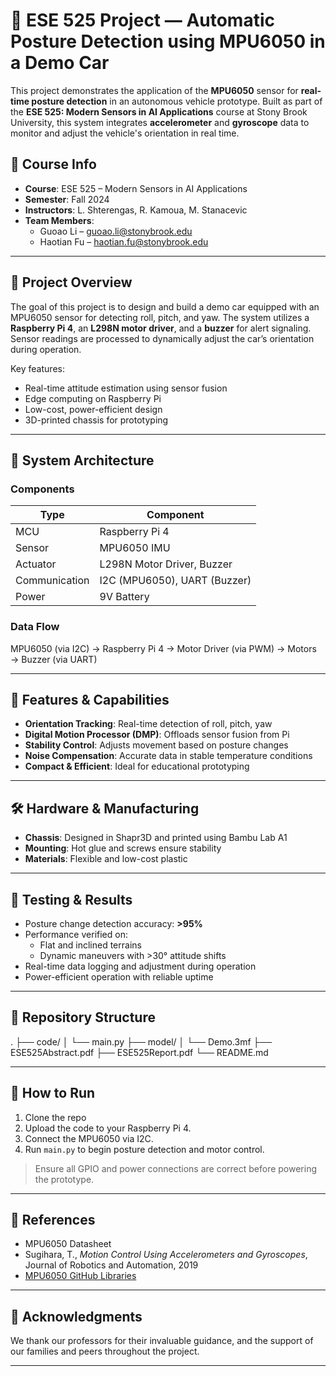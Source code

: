 # 🚗 ESE 525 Project — Automatic Posture Detection using MPU6050 in a Demo Car

This project demonstrates the application of the **MPU6050** sensor for **real-time posture detection** in an autonomous vehicle prototype. Built as part of the **ESE 525: Modern Sensors in AI Applications** course at Stony Brook University, this system integrates **accelerometer** and **gyroscope** data to monitor and adjust the vehicle's orientation in real time.

## 📌 Course Info

- **Course**: ESE 525 – Modern Sensors in AI Applications  
- **Semester**: Fall 2024  
- **Instructors**: L. Shterengas, R. Kamoua, M. Stanacevic  
- **Team Members**:  
  - Guoao Li – [guoao.li@stonybrook.edu](mailto:guoao.li@stonybrook.edu)  
  - Haotian Fu – [haotian.fu@stonybrook.edu](mailto:haotian.fu@stonybrook.edu)

---

## 🧠 Project Overview

The goal of this project is to design and build a demo car equipped with an MPU6050 sensor for detecting roll, pitch, and yaw. The system utilizes a **Raspberry Pi 4**, an **L298N motor driver**, and a **buzzer** for alert signaling. Sensor readings are processed to dynamically adjust the car’s orientation during operation.

Key features:

- Real-time attitude estimation using sensor fusion
- Edge computing on Raspberry Pi
- Low-cost, power-efficient design
- 3D-printed chassis for prototyping

---

## 🔧 System Architecture

### Components

| Type           | Component        |
|----------------|------------------|
| MCU            | Raspberry Pi 4   |
| Sensor         | MPU6050 IMU      |
| Actuator       | L298N Motor Driver, Buzzer |
| Communication  | I2C (MPU6050), UART (Buzzer) |
| Power          | 9V Battery       |

### Data Flow

MPU6050 (via I2C) → Raspberry Pi 4 → Motor Driver (via PWM) → Motors → Buzzer (via UART)

---

## 🧪 Features & Capabilities

- **Orientation Tracking**: Real-time detection of roll, pitch, yaw
- **Digital Motion Processor (DMP)**: Offloads sensor fusion from Pi
- **Stability Control**: Adjusts movement based on posture changes
- **Noise Compensation**: Accurate data in stable temperature conditions
- **Compact & Efficient**: Ideal for educational prototyping

---

## 🛠️ Hardware & Manufacturing

- **Chassis**: Designed in Shapr3D and printed using Bambu Lab A1
- **Mounting**: Hot glue and screws ensure stability
- **Materials**: Flexible and low-cost plastic

---

## 🧪 Testing & Results

- Posture change detection accuracy: **>95%**
- Performance verified on:
  - Flat and inclined terrains
  - Dynamic maneuvers with >30° attitude shifts
- Real-time data logging and adjustment during operation
- Power-efficient operation with reliable uptime

---

## 📁 Repository Structure
.
├── code/
│ └── main.py
├── model/
│ └── Demo.3mf
├── ESE525Abstract.pdf
├── ESE525Report.pdf
└── README.md

---

## 🚀 How to Run

1. Clone the repo
2. Upload the code to your Raspberry Pi 4.
3. Connect the MPU6050 via I2C.
4. Run `main.py` to begin posture detection and motor control.

> Ensure all GPIO and power connections are correct before powering the prototype.

---

## 📎 References

- MPU6050 Datasheet  
- Sugihara, T., *Motion Control Using Accelerometers and Gyroscopes*, Journal of Robotics and Automation, 2019  
- [MPU6050 GitHub Libraries](https://github.com/jeelabs/MPU6050-arduino)

---

## 🙏 Acknowledgments

We thank our professors for their invaluable guidance, and the support of our families and peers throughout the project.

---

